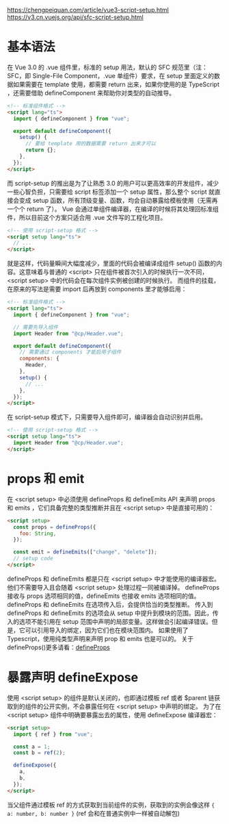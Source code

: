 <https://chengpeiquan.com/article/vue3-script-setup.html>
<https://v3.cn.vuejs.org/api/sfc-script-setup.html>

# 基本语法

在 Vue 3.0 的 .vue 组件里，标准的 setup 用法，默认的 SFC 规范里（注：SFC，即 Single-File Component，.vue 单组件）要求，在 setup 里面定义的数据如果需要在 template 使用，都需要 return 出来，如果你使用的是 TypeScript ，还需要借助 defineComponent 来帮助你对类型的自动推导。

```html
<!-- 标准组件格式 -->
<script lang="ts">
  import { defineComponent } from "vue";

  export default defineComponent({
    setup() {
      // 要给 template 用的数据需要 return 出来才可以
      return {};
    },
  });
</script>
```

而 script-setup 的推出是为了让熟悉 3.0 的用户可以更高效率的开发组件，减少一些心智负担，只需要给 script 标签添加一个 setup 属性，那么整个 script 就直接会变成 setup 函数，所有顶级变量、函数，均会自动暴露给模板使用（无需再一个个 return 了）。
Vue 会通过单组件编译器，在编译的时候将其处理回标准组件，所以目前这个方案只适合用 .vue 文件写的工程化项目。

```html
<!-- 使用 script-setup 格式 -->
<script setup lang="ts">
  // ...
</script>
```

就是这样，代码量瞬间大幅度减少，里面的代码会被编译成组件 setup() 函数的内容。这意味着与普通的 \<script> 只在组件被首次引入的时候执行一次不同，\<script setup> 中的代码会在每次组件实例被创建的时候执行。
而组件的挂载，在原来的写法是需要 import 后再放到 components 里才能够启用：

```html
<!-- 标准组件格式 -->
<script lang="ts">
  import { defineComponent } from "vue";

  // 需要先导入组件
  import Header from "@cp/Header.vue";

  export default defineComponent({
    // 需要通过 components 才能启用子组件
    components: {
      Header,
    },
    setup() {
      // ...
    },
  });
</script>
```

在 script-setup 模式下，只需要导入组件即可，编译器会自动识别并启用。

```html
<!-- 使用 script-setup 格式 -->
<script setup lang="ts">
  import Header from "@cp/Header.vue";
</script>
```

# props 和 emit

在 \<script setup> 中必须使用 defineProps 和 defineEmits API 来声明 props 和 emits ，它们具备完整的类型推断并且在 \<script setup> 中是直接可用的：

```html
<script setup>
  const props = defineProps({
    foo: String,
  });

  const emit = defineEmits(["change", "delete"]);
  // setup code
</script>
```

defineProps 和 defineEmits 都是只在 \<script setup> 中才能使用的编译器宏。他们不需要导入且会随着 \<script setup> 处理过程一同被编译掉。
defineProps 接收与 props 选项相同的值，defineEmits 也接收 emits 选项相同的值。
defineProps 和 defineEmits 在选项传入后，会提供恰当的类型推断。
传入到 defineProps 和 defineEmits 的选项会从 setup 中提升到模块的范围。因此，传入的选项不能引用在 setup 范围中声明的局部变量。这样做会引起编译错误。但是，它可以引用导入的绑定，因为它们也在模块范围内。
如果使用了 Typescript，使用纯类型声明来声明 prop 和 emits 也是可以的。
关于defineProps()更多请看：[defineProps](./defineProps.md)

# 暴露声明 defineExpose

使用 \<script setup> 的组件是默认关闭的，也即通过模板 ref 或者 $parent 链获取到的组件的公开实例，不会暴露任何在 \<script setup> 中声明的绑定。
为了在 \<script setup> 组件中明确要暴露出去的属性，使用 defineExpose 编译器宏：

```html
<script setup>
  import { ref } from "vue";

  const a = 1;
  const b = ref(2);

  defineExpose({
    a,
    b,
  });
</script>
```

当父组件通过模板 ref 的方式获取到当前组件的实例，获取到的实例会像这样 `{ a: number, b: number }` (ref 会和在普通实例中一样被自动解包)
